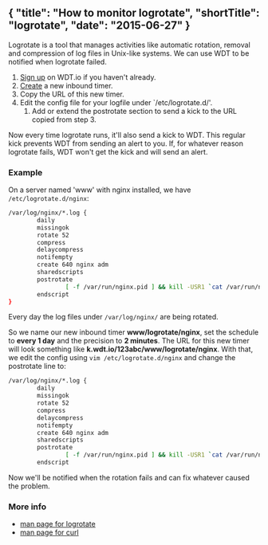 {
  "title": "How to monitor logrotate",
  "shortTitle": "logrotate",
  "date": "2015-06-27"
}
---
Logrotate is a tool that manages activities like automatic rotation, removal and compression of log files in Unix-like systems. We can use WDT to be notified when logrotate failed.

1. [Sign up](https://wdt.io/signup) on WDT.io if you haven't already.
2. [Create](inbound_timer.html) a new inbound timer.
3. Copy the URL of this new timer.
4. Edit the config file for your logfile under `/etc/logrotate.d/'.
   1. Add or extend the postrotate section to send a kick to the URL copied from step 3.

Now every time logrotate runs, it'll also send a kick to WDT. This regular kick prevents WDT from sending an alert to you. If, for whatever reason logrotate fails, WDT won't get the kick and will send an alert.


### Example

On a server named 'www' with nginx installed, we have `/etc/logrotate.d/nginx`:

```bash
/var/log/nginx/*.log {
        daily
        missingok
        rotate 52
        compress
        delaycompress
        notifempty
        create 640 nginx adm
        sharedscripts
        postrotate
                [ -f /var/run/nginx.pid ] && kill -USR1 `cat /var/run/nginx.pid`
        endscript
}
```
Every day the log files under `/var/log/nginx/` are being rotated.

So we name our new inbound timer **www/logrotate/nginx**, set the schedule to **every 1 day** and the precision to **2 minutes**. The URL for this new timer will look something like **k.wdt.io/123abc/www/logrotate/nginx**. With that, we edit the config using `vim /etc/logrotate.d/nginx` and change the postrotate line to:

```bash
/var/log/nginx/*.log {
        daily
        missingok
        rotate 52
        compress
        delaycompress
        notifempty
        create 640 nginx adm
        sharedscripts
        postrotate
                [ -f /var/run/nginx.pid ] && kill -USR1 `cat /var/run/nginx.pid` && curl -s -m 30 http://k.wdt.io/123abc/www/logrotate/nginx
        endscript
```
Now we'll be notified when the rotation fails and can fix whatever caused the problem.

### More info

- [man page for logrotate](http://linux.die.net/man/8/logrotate)
- [man page for curl](http://linux.die.net/man/1/curl)
